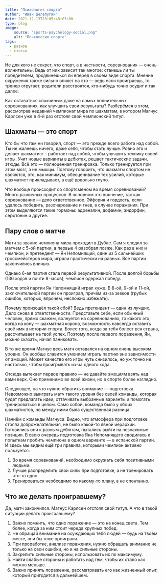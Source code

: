 ```yaml
---
title: "Психология спорта"
author: "Иван Шелепугин"
date: 2021-12-13T23:05:48+03:00
type: blog
image:
    source: "sports-psychology-social.png"
    alt: "Психология спорта"
tags:
  - разное
  - статья
---
```


Не для кого не секрет, что спорт, а в частности, соревнования &mdash; очень
волнительны. Ведь от них зависит так многое: станешь ли ты победителем,
продвинешься ли вперёд в своём виде спорта. Мнение окружения также сильно
влияет на это &mdash; ведь если проиграешь, то тренер отругает, родители
расстроятся, кто-нибудь точно осудит и так далее.

Как оставаться спокойным даже на самых волнительных соревнованиях, как улучшить
свои результаты? Разберёмся в этом, рассмотрев недавний чемпионат мира по
шахматам, в котором Магнус Карлсен уже в 4-й раз отстоял свой чемпионский
титул.

## Шахматы &mdash; это спорт

Кто бы что там ни говорил, спорт &mdash; это прежде всего работа над собой. Ты
не жалеешь ничего, даже себя, чтобы стать лучше. Ровно это и делает шахматист -
работает над собой, чтобы улучшить технику своей игры. Учит новые варианты в
дебютах, решает тактические задачи, этюды. Всё это &mdash; полноценная
тренировка. Только тренируется при этом мозг, а не мышцы. Поэтому говорить, что
шахматы спортом не являются, это, как минимум, обесценивание тех усилий,
которые шахматист прикладывает, а ещё довольно глупо.

Что вообще происходит со спортсменом во время соревнований? Много различных
процессов. В основном это волнение, так как соревнование &mdash; дело
ответственное. Эйфория и гордость, если удалось победить, разочарование и гнев,
в случае поражения. При этом выделяются такие гормоны: адреналин, дофамин,
эндорфин, серотонин и другие.

## Пару слов о матче

Матч за звание чемпиона мира проходил в Дубае. Сам я следил за матчем с 5-ой
партии, а первые 4 разобрал позже. Как раз в них и чемпион, и претендент
&mdash; Ян Непомнящий, один из 5 сильнейших гроссмейстеров мира, играли
практически на равных. Все партии закончились вничью.

Однако 6-ая партия стала первой результативной. После долгой борьбы (136 ходов
и почти 8 часов), чемпион одержал победу. 

После этой партии Ян Непомнящий играл хуже. В 8-ой, 9-ой и 11-ой,
заключительной партии он проиграл, причём из-за зевков (грубых ошибок, которых,
впрочем, несложно избежать).

Почему произошёл такой сбой? Ведь претендент &mdash; один из лучших. Дело снова
в ответственности. Представьте себе, если обычный человек, прямо скажем,
волнуется на соревнованиях, то какого это, когда на кону &mdash; шахматная
корона, возможность навсегда оставить своё имя в истории спорта. Более того,
когда за тебя болеет вся страна, рассчитывает на твой успех. Поэтому после
первого поражения, Ян, можно сказать, начал паниковать.

В то же время Магнус весь матч оставался на одном очень высоком уровне. Он
вообще славится умением играть партию вне зависимости от эмоций. Может качество
его игры чуть снизилось, но уж точно не настолько, чтобы проигрывать из-за
одного хода.

Отсюда вытекает первое правило &mdash; не давайте эмоциям взять над вами верх.
Оно применимо во всей жизни, но в спорте более наглядно.

Следующее, на что нужно обратить внимание &mdash; подготовка. Невозможно
выиграть матч такого уровня без своей команды, которая будет предлагать идеи,
оттачивать выбранные варианты и помогать тренироваться в целом. Само собой,
команда было у обоих шахматистов, но между ними была существенная разница.

Начнём с команды Магнуса. Видно, что атмосфера при подготовке стояла
доброжелательная, не было какой-то явной иерархии. Готовились они к разным
дебютам, пытались выйти на незнакомые позиции. В свою очередь подготовка Яна
Непомнящего сводилась к попыткам пробить чемпиона в одном варианте &mdash; в
испанской партии. И здесь мы видим ещё три правила, которыми чемпион активно
пользуется:

1.	Во время соревнований, необходимо окружать себя позитивными людьми.
2.	Лучше распределить свои силы при подготовке, а не тренировать что-то одно.
3.	Тренироваться необходимо по какому-то плану, а не спонтанно.

## Что же делать проигравшему?

Да, матч закончился. Магнус Карлсен отстоял свой титул. А что в такой ситуации
делать проигравшему? 

1.	Важно помнить, что одно поражение &mdash; это не конец света. Тем более,
    когда за ним стоит череда крупных побед.
2.	Не обращай внимание на осуждающих тебя людей &mdash; будь на твоём месте,
    они бы тоже проиграли.
3.	При проработке, анализе поражения, нужно обращать внимание не только на
    свои ошибки, но и на сильные стороны.
4.	Закрепить сильные стороны, использовать их по максимуму.
5.	Найти слабые стороны и работать над тем, чтобы их стало как можно меньше.
6.	Важно принять поражение, рассматривать его как жизненный опыт, который
    пригодится в дальнейшем.
